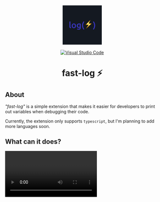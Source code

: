 <p align="center">
  <img src="https://github.com/hossammenem/fast-log/blob/master/imgs/logo.png" width="128" alt="fast-log Logo">
</p>

<div align="center">

[![Visual Studio Code](https://img.shields.io/badge/--007ACC?logo=visual%20studio%20code&logoColor=ffffff)](https://marketplace.visualstudio.com/items?itemName=HossamAMenem.fastlogging)
</div>

<h1 align="center">
  fast-log ⚡
</h1>

<h2 id="about">About</h2>

_"fast-log"_ is a simple extension that makes it easier for developers to print out variables when debugging their code.

Currently, the extension only supports `typescript`, but I'm planning to add more languages soon.

<h2 id="features-showcasing">What can it does?</h2>

<video src="https://github.com/hossammenem/fast-log/assets/88946630/fc362e76-af1a-4b01-aace-decf4ae45b4e" />

<h2 id="installation">Installation</h2>
 
From the CLI:

```bash
code --install-extension HossamAMenem.fastlogging
```

or from [VSCode marketplace](https://marketplace.visualstudio.com/items?itemName=HossamAMenem.fastlogging).

<h2 id="contributing">Contributing</h2>

if you found any issues or have any ideas about anything that can be improved, feel free to open a PR / issue.
